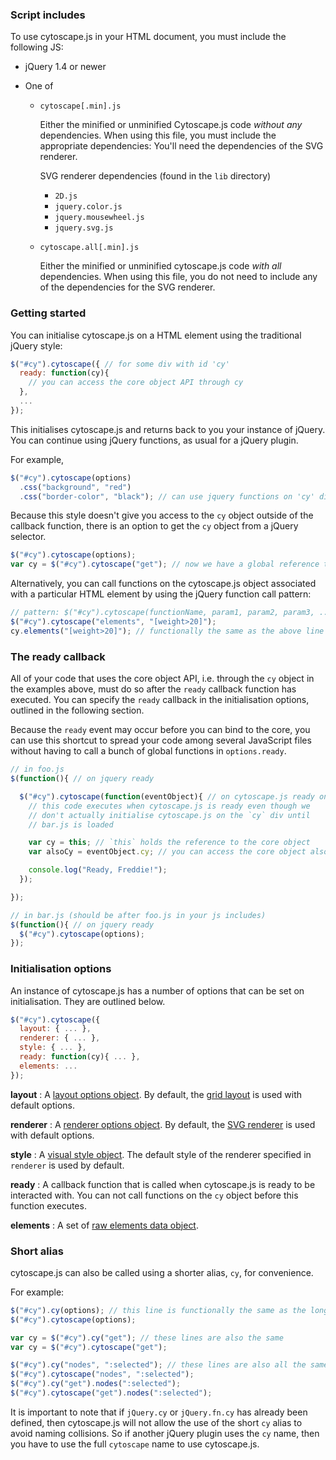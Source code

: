 ### Script includes

To use cytoscape.js in your HTML document, you must include the following JS:

  * jQuery 1.4 or newer
	
  * One of
	
    * `cytoscape[.min].js`
		    
      Either the minified or unminified Cytoscape.js code _without any_ dependencies.  When using this file, you must include the appropriate dependencies:  You'll need the dependencies of the SVG renderer.
		    
      SVG renderer dependencies (found in the `lib` directory)
        * `2D.js`
        * `jquery.color.js`
        * `jquery.mousewheel.js`
        * `jquery.svg.js`
		
    * `cytoscape.all[.min].js`
		    
        Either the minified or unminified cytoscape.js code _with all_ dependencies.  When using this file, you do not need to include any of the dependencies for the SVG renderer.

### Getting started

You can initialise cytoscape.js on a HTML element using the traditional jQuery style: 

```js
$("#cy").cytoscape({ // for some div with id 'cy'
  ready: function(cy){
    // you can access the core object API through cy
  },
  ...
});
```

This initialises cytoscape.js and returns back to you your instance of jQuery.  You can continue using jQuery functions, as usual for a jQuery plugin.

For example, 

```js
$("#cy").cytoscape(options)
  .css("background", "red")
  .css("border-color", "black"); // can use jquery functions on 'cy' div 
```

Because this style doesn't give you access to the `cy` object outside of the callback function, there is an option to get the `cy` object from a jQuery selector.

```js
$("#cy").cytoscape(options);
var cy = $("#cy").cytoscape("get"); // now we have a global reference to `cy`
```

Alternatively, you can call functions on the cytoscape.js object associated with a particular HTML element by using the jQuery function call pattern:

```js
// pattern: $("#cy").cytoscape(functionName, param1, param2, param3, ...)
$("#cy").cytoscape("elements", "[weight>20]");
cy.elements("[weight>20]"); // functionally the same as the above line
```




### The ready callback

All of your code that uses the core object API, i.e. through the `cy` object in the examples above, must do so after the `ready` callback function has executed.  You can specify the `ready` callback in the initialisation options, outlined in the following section.

Because the `ready` event may occur before you can bind to the core, you can use this shortcut to spread your code among several JavaScript files without having to call a bunch of global functions in `options.ready`.

```js
// in foo.js
$(function(){ // on jquery ready

  $("#cy").cytoscape(function(eventObject){ // on cytoscape.js ready on the `cy` div
    // this code executes when cytoscape.js is ready even though we
    // don't actually initialise cytoscape.js on the `cy` div until
    // bar.js is loaded

    var cy = this; // `this` holds the reference to the core object
    var alsoCy = eventObject.cy; // you can access the core object also from the event

    console.log("Ready, Freddie!");
  });

});

// in bar.js (should be after foo.js in your js includes)
$(function(){ // on jquery ready
  $("#cy").cytoscape(options);
});
```


### Initialisation options

An instance of cytoscape.js has a number of options that can be set on initialisation.  They are outlined below.

```js
$("#cy").cytoscape({
  layout: { ... },
  renderer: { ... },
  style: { ... },
  ready: function(cy){ ... },
  elements: ...
});
```

**layout** : A [layout options object](ExtensionOptionsObject).  By default, the [grid layout](GridLayout) is used with default options.

**renderer** : A [renderer options object](ExtensionOptionsObject).  By default, the [SVG renderer](SvgRenderer) is used with default options.

**style** : A [visual style object](StyleObject).  The default style of the renderer specified in `renderer` is used by default.

**ready** : A callback function that is called when cytoscape.js is ready to be interacted with.  You can not call functions on the `cy` object before this function executes.

**elements** : A set of [raw elements data object](ElementObject).

### Short alias

cytoscape.js can also be called using a shorter alias, `cy`, for convenience.

For example:

```js
$("#cy").cy(options); // this line is functionally the same as the longer line below
$("#cy").cytoscape(options);

var cy = $("#cy").cy("get"); // these lines are also the same
var cy = $("#cy").cytoscape("get");

$("#cy").cy("nodes", ":selected"); // these lines are also all the same
$("#cy").cytoscape("nodes", ":selected");
$("#cy").cy("get").nodes(":selected");
$("#cy").cytoscape("get").nodes(":selected");
```

It is important to note that if `jQuery.cy` or `jQuery.fn.cy` has already been defined, then cytoscape.js will not allow the use of the short `cy` alias to avoid naming collisions.  So if another jQuery plugin uses the `cy` name, then you have to use the full `cytoscape` name to use cytoscape.js.